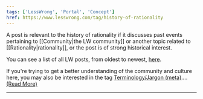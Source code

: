 ```yaml
---
tags: ['LessWrong', 'Portal', 'Concept']
href: https://www.lesswrong.com/tag/history-of-rationality
---
```


A post is relevant to the history of rationality if it discusses past events pertaining to [[Community|the LW community]] or another topic related to [[Rationality|rationality]], or the post is of strong historical interest.

You can see a list of all LW posts, from oldest to newest, [here](https://wiki.lesswrong.com/wiki/Less_Wrong/All_articles).

If you're trying to get a better understanding of the community and culture here, you may also be interested in the tag [Terminology/Jargon (meta)](https://www.lesswrong.com/tag/terminology-jargon-meta)....[(Read More)]()



---

